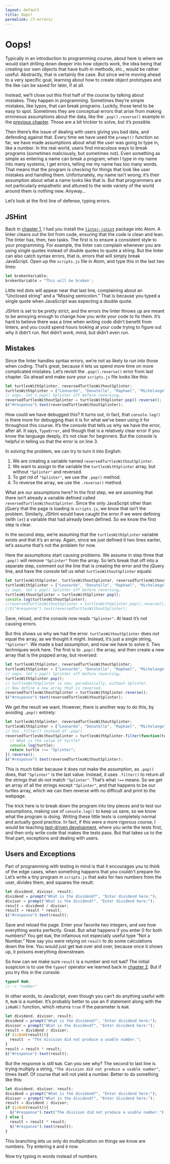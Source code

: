 ```yaml
---
layout: default
title: Oops!
permalink: /7-errors/
---
```


# Oops!

Typically in an introduction to programming course, about here is where we
would start drilling down deeper into how objects work, the idea being that
creating our own objects that have built-in methods, etc., would be rather
useful. Abstractly, that is certainly the case. But since we’re moving ahead
to a very specific goal, learning about how to create object prototypes and
the like can be saved for later, if at all.

Instead, we’ll close out this first half of the course by talking about
mistakes. They happen in programming. Sometimes they’re simple mistakes, like
typos, that can break programs. Luckily, those tend to be easy to spot.
Sometimes they are conceptual errors that arise from making erroneous
assumptions about the data, like the `.pop().reverse()` example in the
[previous chapter](/6-abstraction). Those are a bit trickier to solve, but
it’s possible.

Then there’s the issue of dealing with users giving you bad data, and
defending against that. Every time we have used the `prompt()` function so
far, we have made assumptions about what the user was going to type in, like a
number. In the real world, users find miraculous ways to break programs
(sometimes maliciously, but sometimes not). Even something as simple as
entering a name can break a program; when I type in my name into many systems,
I get errors, telling me my name has too many words. That means that the
program is checking for things that look like user mistakes and handling them.
Unfortunately, my name isn’t wrong; it’s their assumption about what a name
looks like that is. But that programmers are not particularly empathetic and
attuned to the wide variety of the world around them is nothing new. Anyway… 

Let’s look at the first line of defense, typing errors.

## JSHint

Back in [chapter 1](/1-environment/), I had you install the
[`linter-jshint`](https://atom.io/packages/linter-jshint) package into Atom. A
linter cleans out the lint from code, ensuring that the code is clean and
lean. The linter has, then, two tasks. The first is to ensure a consistent
style to your programming. For example, the linter can complain whenever you
are using single quotes instead of double quotes to quote a string. But the
linter can also catch syntax errors, that is, errors that will simply break
JavaScript. Open up the `scripts.js` file in Atom, and type this in the last
two lines:

```javascript
let brokenVariable;
brokenVariable = "This will be broken';
```

Little red dots will appear near that last line, complaining about an “Unclosed
string” and a “Missing semicolon.” That is because you typed a single quote
when JavaScript was expecting a double quote.

JSHint is set to be pretty strict, and the errors the linter throws up are
meant to be annoying enough to change how you write your code to fix them.
It’s hard to believe there was a time when writing code didn’t benefit from
linters, and you could spend hours looking at your code trying to figure out
why it didn’t run. Not didn’t *work*, mind, but didn’t even *run*.

## Mistakes

Since the linter handles syntax errors, we’re not as likely to run into those
when coding. That’s great, because it lets us spend more time on more
complicated mistakes. Let’s revisit the `.pop().reverse()` error from last
chapter. Go ahead and make sure your `scripts.js` file looks like this:

```javascript
let turtlesWithSplinter, reversedTurtlesWithoutSplinter;
turtlesWithSplinter = ["Leonardo", "Donatello", "Raphael", "Michelangelo", "Splinter"];
// oops. let's pop() Splinter off before reversing…
reversedTurtlesWithoutSplinter = turtlesWithSplinter.pop().reverse();
$("#response").text(reversedTurtlesWithoutSplinter);
```

How could we have debugged this? It turns out, in fact, that `console.log()`
is there more for debugging than it is for what we’ve been using it for
throughout this course. It’s the console that tells us why we have the error,
after all. It says, `TypeError`, and though that is a relatively clear error
if you know the language deeply, it’s not clear for beginners. But the
console is helpful in telling us that the error is on line 3.

In solving the problem, we can try to turn it into English:

1. We are creating a variable named `reversedTurtlesWithoutSplinter`.
1. We want to assign to the variable the `turtlesWithSplinter` array, but
   without `"Splinter"` and reversed.
1. To get rid of `"Splinter"`, we use the `.pop()` method.
1. To reverse the array, we use the `.reverse()` method.

What are our assumptions here? In the first step, we are assuming that there
isn’t already a variable defined called `reversedTurtlesWithoutSplinter`.
Since the only JavaScript other than jQuery that the page is loading is
`scripts.js`, we know that isn’t the problem. Similarly, JSHint would have
caught the error if we were defining (with `let`) a variable that had already
been defined. So we know the first step is clear.

In the second step, we’re assuming that the `turtlesWithSplinter` variable
exists and that it’s an array. Again, since we just defined it two lines
earlier, let’s assume that’s not the problem for now.

Here the assumptions start causing problems. We assume in step three that
`.pop()` will remove `"Splinter"` from the array. So let’s break that off into
a separate step, comment out the line that is creating the error and the jQuery line, and have the console tell us what `turtlesWithoutSplinter` equals:

```javascript
let turtlesWithSplinter, turtlesWithoutSplinter, reversedTurtlesWithoutSplinter;
turtlesWithSplinter = ["Leonardo", "Donatello", "Raphael", "Michelangelo", "Splinter"];
// oops. let's pop() Splinter off before reversing…
turtlesWithoutSplinter = turtlesWithSplinter.pop();
console.log(turtlesWithoutSplinter);
//reversedTurtlesWithoutSplinter = turtlesWithSplinter.pop().reverse();
//$("#response").text(reversedTurtlesWithoutSplinter);
```

Save, reload, and the console now reads `"Splinter"`. At least it’s not
causing errors.

But this shows us why we had the error. `turtlesWithoutSplinter` does *not*
equal the array, as we thought it might. Instead, it’s just a single string,
`"Splinter"`. We made a bad assumption, and now we have to solve it. Two
techniques work here. The first is to `.pop()` the array, and then create a
new array that is the popped array, but reversed:

```javascript
let turtlesWithSplinter, reversedTurtlesWithoutSplinter;
turtlesWithSplinter = ["Leonardo", "Donatello", "Raphael", "Michelangelo", "Splinter"];
// oops. let's pop() Splinter off before reversing…
turtlesWithSplinter.pop();
// turtlesWithSplinter is now, paradoxically, without Splinter.
// Now define a new array that is reversed.
reversedTurtlesWithoutSplinter = turtlesWithSplinter.reverse();
$("#response").text(reversedTurtlesWithoutSplinter);
```

We get the result we want. However, there is another way to do this, by
avoiding `.pop()` entirely:

```javascript
let turtlesWithSplinter, reversedTurtlesWithoutSplinter;
turtlesWithSplinter = ["Leonardo", "Donatello", "Raphael", "Michelangelo", "Splinter"];
// Use .filter() instead of .pop().
reversedTurtlesWithoutSplinter = turtlesWithSplinter.filter(function(turtle){
  // What is the value of turtle?
  console.log(turtle);
  return turtle !== "Splinter";
}).reverse();
$("#response").text(reversedTurtlesWithoutSplinter);
```

This is much tidier because it does not make the assumption, as `.pop()` does,
that `"Splinter"` is the last value. Instead, it uses `.filter()` to return
all the strings that *do not* match `"Splinter"`. That’s what `!==` means. So
we get an array of all the strings except `"Splinter"`, and that happens to be
our turtles array, which we can then reverse with no difficult and print to
the webpage.

The trick here is to break down the program into tiny pieces and to test our
assumptions, making use of `console.log()` to keep us sane, so we know what
the program is doing. Writing these little tests is completely normal and
actually good practice. In fact, if this were a more rigorous course, I would
be teaching [test-driven
development](https://en.wikipedia.org/wiki/Test-driven_development), where you
write the tests first, and then only write code that makes the tests pass. But
that takes us to the final part, exceptions and dealing with users.

## Users and Exceptions

Part of programming with testing in mind is that it encourages you to think of
the edge cases, when something happens that you couldn’t prepare for. Let’s
write a tiny program in `scripts.js` that asks for two numbers from the user,
divides them, and squares the result:

```javascript
let dividend, divisor, result;
dividend = prompt("What is the dividend?", "Enter dividend here:");
divisor = prompt("What is the dividend?", "Enter dividend here:");
result = dividend / divisor;
result = result * result;
$("#response").text(result);
```

Save and reload the page. Enter your favorite two integers, and see how
everything works perfectly. Great. But what happens if you enter 0 for both
numbers? You get `NaN`, the infamous not especially useful type “Not a
Number.” Now say you were relying on `result` to do some calculations down the
line. You would just get `NaN` over and over, because once it shows up, it
poisons everything downstream. 

So how can we make sure `result` is a number and not `NaN`? The initial
suspicion is to use the `typeof` operator we learned back in [chapter
2](/2-calculator/). But if you try this in the console:

```javascript
typeof NaN;
//--> "number"
```

In other words, to JavaScript, even though you can’t do anything useful with
it, `NaN` is a number. It’s probably better to use an if statement along with
the `isNaN()` function, which returns `true` if the parameter is `NaN`.

```javascript
let dividend, divisor, result;
dividend = prompt("What is the dividend?", "Enter dividend here:");
divisor = prompt("What is the dividend?", "Enter dividend here:");
result = dividend / divisor;
if (isNaN(result)){
  result  = "The division did not produce a usable number.";
}
result = result * result;
$("#response").text(result);
```

But the response is still `NaN`. Can you see why? The second to last line is
trying multiply a string, `"The division did not produce a usable number"`,
times itself. Of course that will not yield a number. Better to do
something like this:

```javascript
let dividend, divisor, result;
dividend = prompt("What is the dividend?", "Enter dividend here:");
divisor = prompt("What is the dividend?", "Enter dividend here:");
result = dividend / divisor;
if (isNaN(result)){
  $("#response").text("The division did not produce a usable number.");
} else {
  result = result * result;
  $("#response").text(result);
}
```

This branching lets us only do multiplication on things we know are numbers.
Try entering `0` and `0` now.

Now try typing in words instead of numbers.
